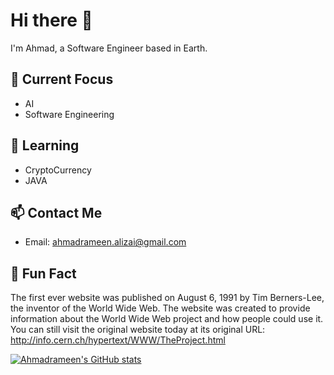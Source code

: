 # Hi there 👋

I'm Ahmad, a Software Engineer based in Earth. 

## 🔭 Current Focus

- AI
- Software Engineering

## 🌱 Learning

- CryptoCurrency
- JAVA

## 📫 Contact Me

- Email: ahmadrameen.alizai@gmail.com

## 🎉 Fun Fact

The first ever website was published on August 6, 1991 by Tim Berners-Lee, the inventor of the World Wide Web. The website was created to provide information about the World Wide Web project and how people could use it. You can still visit the original website today at its original URL: http://info.cern.ch/hypertext/WWW/TheProject.html

<a href="http://www.github.com/Ahmadrameen"><img src="https://github-readme-stats.vercel.app/api?username=Ahmadrameen&show_icons=true&hide=&count_private=true&title_color=0891b2&text_color=ffffff&icon_color=0891b2&bg_color=1c1917&hide_border=true&show_icons=true" alt="Ahmadrameen's GitHub stats" /></a>
